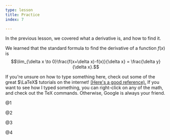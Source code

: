 ```yaml
---
type: lesson
title: Practice
index: 7

---
```


In the previous lesson, we covered what a derivative is, and how to find
it.

We learned that the standard formula to find the derivative of a
function $f(x)$ is
$$\lim_{\delta x \to 0}\frac{f(x+\delta x)-f(x)}{\delta x} = \frac{\delta y}{\delta x}.$$

If you\'re unsure on how to type something here, check out some of the
great $\LaTeX$ tutorials on the internet!
<a href="https://artofproblemsolving.com/wiki/index.php/LaTeX:Commands" class="text-success">(Here's a good reference).</a>
If you want to see how I typed something, you can right-click on any of
the math, and check out the TeX commands. Otherwise, Google is always
your friend.


@1

@2

@3

@4

